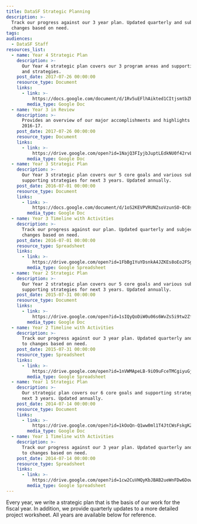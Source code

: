 ```yaml
---
title: DataSF Strategic Planning
description: >-
  Track our progress against our 3 year plan. Updated quarterly and subject to
  changes based on need.
tags:
audiences:
  - DataSF Staff
resources_list:
  - name: Year 4 Strategic Plan
    description: >-
      Our Year 4 strategic plan covers our 3 program areas and supporting goals
      and strategies.
    post_date: 2017-07-26 00:00:00
    resource_type: Document
    links:
      - link: >-
          https://docs.google.com/document/d/1Rv5uEFlhAikted1CItjsmtbZhTPthTl0YcEDkNScdgI/edit?usp=sharing
        media_type: Google Doc
  - name: Year 3 in Review
    description: >-
      Provides an overview of our major accomplishments and highlights from FY
      2016-17.
    post_date: 2017-07-26 00:00:00
    resource_type: Document
    links:
      - link: >-
          https://drive.google.com/open?id=1NajQ3FIyjbJuptLEdkNU0f42rvLx9nUwraLk1HeogD8
        media_type: Google Doc
  - name: Year 3 Strategic Plan
    description: >-
      Our Year 3 strategic plan covers our 5 core goals and various subgoals and
      supporting strategies for next 3 years. Updated annually.
    post_date: 2016-07-01 00:00:00
    resource_type: Document
    links:
      - link: >-
          https://docs.google.com/document/d/1oS2KEVPVRUNZsoVzunSO-0C8sbkZWeVd678gUk0zvTs/edit?usp=sharing
        media_type: Google Doc
  - name: Year 3 Timeline with Activities
    description: >-
      Track our progress against our plan. Updated quarterly and subject to
      changes based on need.
    post_date: 2016-07-01 00:00:00
    resource_type: Spreadsheet
    links:
      - link: >-
          https://drive.google.com/open?id=1FbBg1YuYDsnkA4JZKEs8oEo2FSgQGMLKArcWV-9QTig
        media_type: Google Spreadsheet
  - name: Year 2 Strategic Plan
    description: >-
      Our Year 2 strategic plan covers our 5 core goals and various subgoals and
      supporting strategies for next 3 years. Updated annually.
    post_date: 2015-07-31 00:00:00
    resource_type: Document
    links:
      - link: >-
          https://drive.google.com/open?id=1sIQyQoDiW0u06s6WvZs5i9tw2ZfQWsxGWkZmV3k95WU
        media_type: Google Doc
  - name: Year 2 Timeline with Activities
    description: >-
      Track our progress against our 3 year plan. Updated quarterly and subject
      to changes based on need.
    post_date: 2015-07-31 00:00:00
    resource_type: Spreadsheet
    links:
      - link: >-
          https://drive.google.com/open?id=1nVWMApeLB-9iO9uFceTMCgiyuGjnAJ8rlJkTF16xnTo
        media_type: Google Spreadsheet
  - name: Year 1 Strategic Plan
    description: >-
      Our strategic plan covers our 6 core goals and supporting strategies for
      next 3 years. Updated annually.
    post_date: 2014-07-14 00:00:00
    resource_type: Document
    links:
      - link: >-
          https://drive.google.com/open?id=1kOoQn-Q1ww0ml1T4JtCWsFskgKZgpp_LF8-R8HJfKzc
        media_type: Google Doc
  - name: Year 1 Timeline with Activities
    description: >-
      Track our progress against our 3 year plan. Updated quarterly and subject
      to changes based on need.
    post_date: 2014-07-14 00:00:00
    resource_type: Spreadsheet
    links:
      - link: >-
          https://drive.google.com/open?id=1cw2CuVHQyKbJBAB2ueWnFDw6DowsLjlwYLEVDgF_dVw
        media_type: Google Spreadsheet
---
```


Every year, we write a strategic plan that is the basis of our work for the fiscal year. In addition, we provide quarterly updates to a more detailed project worksheet. All years are available below for reference.